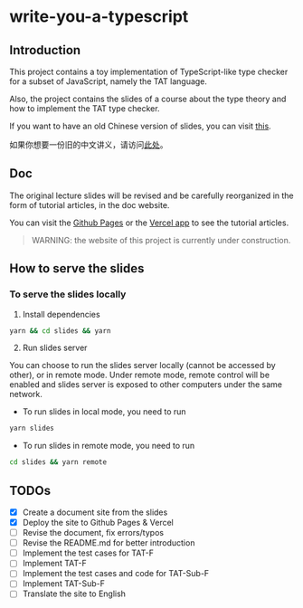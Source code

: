 # write-you-a-typescript

## Introduction

This project contains a toy implementation of TypeScript-like type checker for a subset of JavaScript, namely the TAT language.

Also, the project contains the slides of a course about the type theory and how to implement the TAT type checker.

If you want to have an old Chinese version of slides, you can visit [this](https://github.com/suica/write-you-a-typescript/blob/main/slides/%E7%B1%BB%E5%9E%8B%E7%B3%BB%E7%BB%9F%E5%85%A5%E9%97%A8.pdf).

如果你想要一份旧的中文讲义，请访问[此处](https://github.com/suica/write-you-a-typescript/blob/main/slides/%E7%B1%BB%E5%9E%8B%E7%B3%BB%E7%BB%9F%E5%85%A5%E9%97%A8.pdf)。

## Doc

The original lecture slides will be revised and be carefully reorganized in the form of tutorial articles, in the doc website.

You can visit the [Github Pages](suica.github.io/write-you-a-typescript/) or the [Vercel app]() to see the tutorial articles.

> WARNING: the website of this project is currently under construction.

## How to serve the slides

### To serve the slides locally

1. Install dependencies

```bash
yarn && cd slides && yarn
```

2. Run slides server

You can choose to run the slides server locally (cannot be accessed by other), or in remote mode. Under remote mode, remote control will be enabled and slides server is exposed to other computers under the same network.

- To run slides in local mode, you need to run
```bash
yarn slides
```

- To run slides in remote mode, you need to run

```bash
cd slides && yarn remote
```

## TODOs

- [x] Create a document site from the slides
- [x] Deploy the site to Github Pages & Vercel
- [ ] Revise the document, fix errors/typos
- [ ] Revise the README.md for better introduction
- [ ] Implement the test cases for TAT-F
- [ ] Implement TAT-F
- [ ] Implement the test cases and code for TAT-Sub-F
- [ ] Implement TAT-Sub-F
- [ ] Translate the site to English